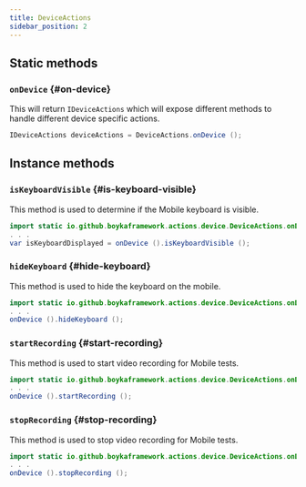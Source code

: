 ```yaml
---
title: DeviceActions
sidebar_position: 2
---
```


## Static methods

### `onDevice` {#on-device}

This will return `IDeviceActions` which will expose different methods to handle different device specific actions.

```java
IDeviceActions deviceActions = DeviceActions.onDevice ();
```

## Instance methods

### `isKeyboardVisible` {#is-keyboard-visible}

This method is used to determine if the Mobile keyboard is visible.

```java
import static io.github.boykaframework.actions.device.DeviceActions.onDevice;
. . .
var isKeyboardDisplayed = onDevice ().isKeyboardVisible ();
```

### `hideKeyboard` {#hide-keyboard}

This method is used to hide the keyboard on the mobile.

```java
import static io.github.boykaframework.actions.device.DeviceActions.onDevice;
. . .
onDevice ().hideKeyboard ();
```

### `startRecording` {#start-recording}

This method is used to start video recording for Mobile tests.

```java
import static io.github.boykaframework.actions.device.DeviceActions.onDevice;
. . .
onDevice ().startRecording ();
```

### `stopRecording` {#stop-recording}

This method is used to stop video recording for Mobile tests.

```java
import static io.github.boykaframework.actions.device.DeviceActions.onDevice;
. . .
onDevice ().stopRecording ();
```

